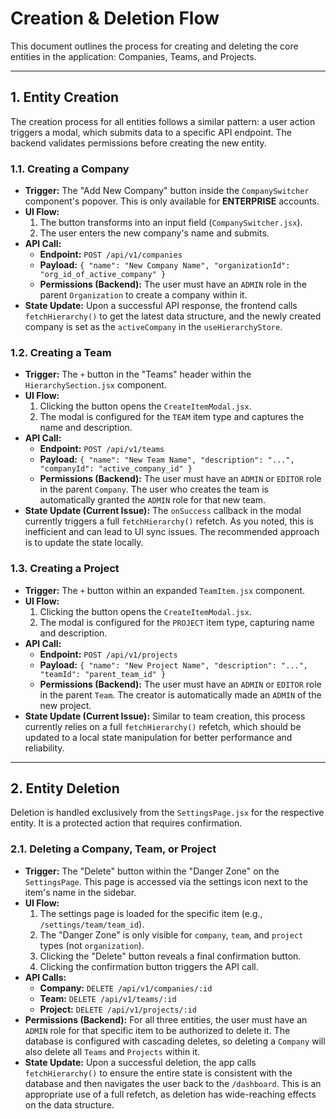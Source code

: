 # Creation & Deletion Flow

This document outlines the process for creating and deleting the core entities in the application: Companies, Teams, and Projects.

---

## 1. Entity Creation

The creation process for all entities follows a similar pattern: a user action triggers a modal, which submits data to a specific API endpoint. The backend validates permissions before creating the new entity.

### 1.1. Creating a Company

-   **Trigger:** The "Add New Company" button inside the `CompanySwitcher` component's popover. This is only available for **ENTERPRISE** accounts.
-   **UI Flow:**
    1.  The button transforms into an input field (`CompanySwitcher.jsx`).
    2.  The user enters the new company's name and submits.
-   **API Call:**
    -   **Endpoint:** `POST /api/v1/companies`
    -   **Payload:** `{ "name": "New Company Name", "organizationId": "org_id_of_active_company" }`
    -   **Permissions (Backend):** The user must have an `ADMIN` role in the parent `Organization` to create a company within it.
-   **State Update:** Upon a successful API response, the frontend calls `fetchHierarchy()` to get the latest data structure, and the newly created company is set as the `activeCompany` in the `useHierarchyStore`.

### 1.2. Creating a Team

-   **Trigger:** The `+` button in the "Teams" header within the `HierarchySection.jsx` component.
-   **UI Flow:**
    1.  Clicking the button opens the `CreateItemModal.jsx`.
    2.  The modal is configured for the `TEAM` item type and captures the name and description.
-   **API Call:**
    -   **Endpoint:** `POST /api/v1/teams`
    -   **Payload:** `{ "name": "New Team Name", "description": "...", "companyId": "active_company_id" }`
    -   **Permissions (Backend):** The user must have an `ADMIN` or `EDITOR` role in the parent `Company`. The user who creates the team is automatically granted the `ADMIN` role for that new team.
-   **State Update (Current Issue):** The `onSuccess` callback in the modal currently triggers a full `fetchHierarchy()` refetch. As you noted, this is inefficient and can lead to UI sync issues. The recommended approach is to update the state locally.

### 1.3. Creating a Project

-   **Trigger:** The `+` button within an expanded `TeamItem.jsx` component.
-   **UI Flow:**
    1.  Clicking the button opens the `CreateItemModal.jsx`.
    2.  The modal is configured for the `PROJECT` item type, capturing name and description.
-   **API Call:**
    -   **Endpoint:** `POST /api/v1/projects`
    -   **Payload:** `{ "name": "New Project Name", "description": "...", "teamId": "parent_team_id" }`
    -   **Permissions (Backend):** The user must have an `ADMIN` or `EDITOR` role in the parent `Team`. The creator is automatically made an `ADMIN` of the new project.
-   **State Update (Current Issue):** Similar to team creation, this process currently relies on a full `fetchHierarchy()` refetch, which should be updated to a local state manipulation for better performance and reliability.

---

## 2. Entity Deletion

Deletion is handled exclusively from the `SettingsPage.jsx` for the respective entity. It is a protected action that requires confirmation.

### 2.1. Deleting a Company, Team, or Project

-   **Trigger:** The "Delete" button within the "Danger Zone" on the `SettingsPage`. This page is accessed via the settings icon next to the item's name in the sidebar.
-   **UI Flow:**
    1.  The settings page is loaded for the specific item (e.g., `/settings/team/team_id`).
    2.  The "Danger Zone" is only visible for `company`, `team`, and `project` types (not `organization`).
    3.  Clicking the "Delete" button reveals a final confirmation button.
    4.  Clicking the confirmation button triggers the API call.
-   **API Calls:**
    -   **Company:** `DELETE /api/v1/companies/:id`
    -   **Team:** `DELETE /api/v1/teams/:id`
    -   **Project:** `DELETE /api/v1/projects/:id`
-   **Permissions (Backend):** For all three entities, the user must have an `ADMIN` role for that specific item to be authorized to delete it. The database is configured with cascading deletes, so deleting a `Company` will also delete all `Teams` and `Projects` within it.
-   **State Update:** Upon a successful deletion, the app calls `fetchHierarchy()` to ensure the entire state is consistent with the database and then navigates the user back to the `/dashboard`. This is an appropriate use of a full refetch, as deletion has wide-reaching effects on the data structure. 